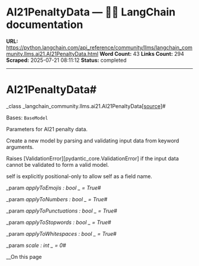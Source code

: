 # AI21PenaltyData — 🦜🔗 LangChain  documentation

**URL:** https://python.langchain.com/api_reference/community/llms/langchain_community.llms.ai21.AI21PenaltyData.html
**Word Count:** 43
**Links Count:** 294
**Scraped:** 2025-07-21 08:11:12
**Status:** completed

---

# AI21PenaltyData\#

_class _langchain\_community.llms.ai21.AI21PenaltyData[\[source\]](https://python.langchain.com/api_reference/_modules/langchain_community/llms/ai21.html#AI21PenaltyData)\#     

Bases: `BaseModel`

Parameters for AI21 penalty data.

Create a new model by parsing and validating input data from keyword arguments.

Raises \[ValidationError\]\[pydantic\_core.ValidationError\] if the input data cannot be validated to form a valid model.

self is explicitly positional-only to allow self as a field name.

_param _applyToEmojis _: bool_ _ = True_\#     

_param _applyToNumbers _: bool_ _ = True_\#     

_param _applyToPunctuations _: bool_ _ = True_\#     

_param _applyToStopwords _: bool_ _ = True_\#     

_param _applyToWhitespaces _: bool_ _ = True_\#     

_param _scale _: int_ _ = 0_\#     

__On this page